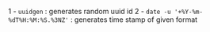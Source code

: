 1 - `uuidgen` : generates random uuid id
2 - `date -u '+%Y-%m-%dT%H:%M:%S.%3NZ'` : generates time stamp of given format

